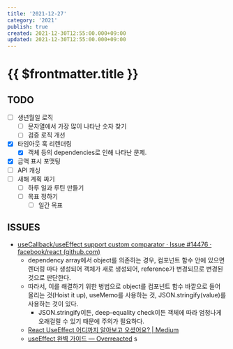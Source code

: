 ```yaml
---
title: '2021-12-27'
category: '2021'
publish: true
created: 2021-12-30T12:55:00.000+09:00
updated: 2021-12-30T12:55:00.000+09:00
---
```


# {{ $frontmatter.title }}

## TODO

- [ ] 생년월일 로직
  - [ ] 문자열에서 가장 많이 나타난 숫자 찾기
  - [ ] 검증 로직 개선
- [x] 타임아웃 훅 리렌더링
  - [x] 객체 등의 dependencies로 인해 나타난 문제.
- [x] 금액 표시 포맷팅
- [ ] API 캐싱
- [ ] 새해 계획 짜기
  - [ ] 하루 일과 루틴 만들기
  - [ ] 목표 정하기
    - [ ] 일간 목표

## ISSUES

- [useCallback/useEffect support custom comparator · Issue #14476 · facebook/react (github.com)](https://github.com/facebook/react/issues/14476#issuecomment-471199055)
  - dependency array에서 object를 의존하는 경우, 컴포넌트 함수 안에 있으면 렌더링 마다 생성되어 객체가 새로 생성되어, reference가 변경되므로 변경된 것으로 판단한다.
  - 따라서, 이를 해결하기 위한 벙법으로 object를 컴포넌트 함수 바깥으로 들어 올리는 것(Hoist it up), useMemo를 사용하는 것, JSON.stringify(value)를 사용하는 것이 있다.
    - JSON.stringify이든, deep-equality check이든 객체에 따라 엄청나게 오래걸릴 수 있기 때문에 주의가 필요하다.
  - [React UseEffect 어디까지 알아보고 오셨어요? | Medium](https://sgwanlee.medium.com/useeffect%EC%9D%98-dependency-array-ebd15f35403a)
  - [useEffect 완벽 가이드 — Overreacted](https://overreacted.io/ko/a-complete-guide-to-useeffect/)
    s
